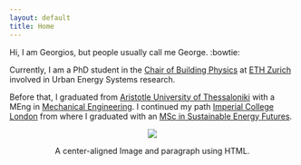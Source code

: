 ```yaml
---
layout: default
title: Home
---
```


Hi, I am Georgios, but people usually call me George. :bowtie:

Currently, I am a PhD student in the [Chair of Building Physics][] at [ETH Zurich][] involved in Urban Energy Systems research.

Before that, I graduated from [Aristotle University of Thessaloniki][] with a MEng in [Mechanical Engineering][]. I continued my path [Imperial College London][] from where I graduated with an [MSc in Sustainable Energy Futures][].

<p align="center"><img src="https://cdn3.iconfinder.com/data/icons/glypho-free/64/camera-shutter-48.png"></p>
<p align="center">A center-aligned Image and paragraph using HTML.</p>


<!-- This website uses <a href="http://jekyllrb.com/">jekyll</a>, <a href="http://getpoole.com">poole</a> and the <a href="http://hyde.getpoole.com/">hyde</a> theme. Logo courtesy of <a href="http://katlab.github.com">kat</a>.
Hosted on <a href="https://pages.github.com/">Github Pages</a>. Domain by <a href="https://iwantmyname.com">iwantmyname</a>. -->

[Chair of Building Physics]: http://carmeliet.arch.ethz.ch/
[ETH Zurich]: https://www.ethz.ch/en.html
[Aristotle University of Thessaloniki]: http://www.auth.gr/
[Mechanical Engineering]: http://www.meng.auth.gr/
[Imperial College London]: http://www.imperial.ac.uk/
[MSc in Sustainable Energy Futures]: https://www.imperial.ac.uk/energy-futures-lab/our-msc/
